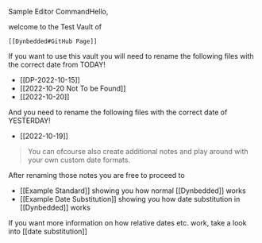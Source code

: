 Sample Editor CommandHello,

welcome to the Test Vault of
```dynbedded
[[Dynbedded#GitHub Page]]
```
If you want to use this vault you will need to rename the following files with the correct date from TODAY!

- [[DP-2022-10-15]]
- [[2022-10-20 Not To be Found]]
- [[2022-10-20]]

And you need to rename the following files with the correct date of YESTERDAY!

- [[2022-10-19]]

>You can ofcourse also create additional notes and play around with your own custom date formats.

After renaming those notes you are free to proceed to 

- [[Example Standard]] showing you how normal [[Dynbedded]] works
- [[Example Date Substitution]] showing you how date substitution in [[Dynbedded]] works

If you want more information on how relative dates etc. work, take a look into [[date substitution]] 
